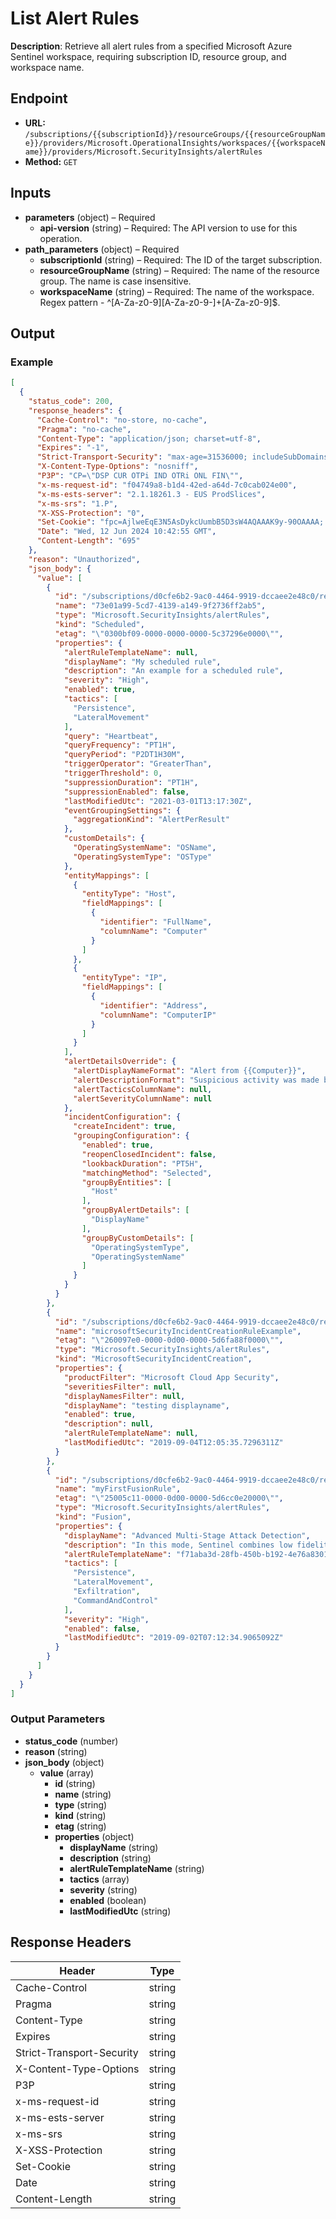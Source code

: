 # List Alert Rules

**Description**: Retrieve all alert rules from a specified Microsoft Azure Sentinel workspace, requiring subscription ID, resource group, and workspace name.

## Endpoint

- **URL:** `/subscriptions/{{subscriptionId}}/resourceGroups/{{resourceGroupName}}/providers/Microsoft.OperationalInsights/workspaces/{{workspaceName}}/providers/Microsoft.SecurityInsights/alertRules`
- **Method:** `GET`
## Inputs

- **parameters** (object) – Required
  - **api-version** (string) – Required: The API version to use for this operation.
- **path_parameters** (object) – Required
  - **subscriptionId** (string) – Required: The ID of the target subscription.
  - **resourceGroupName** (string) – Required: The name of the resource group. The name is case insensitive.
  - **workspaceName** (string) – Required: The name of the workspace. Regex pattern - ^[A-Za-z0-9][A-Za-z0-9-]+[A-Za-z0-9]$.
## Output

### Example

```json
[
  {
    "status_code": 200,
    "response_headers": {
      "Cache-Control": "no-store, no-cache",
      "Pragma": "no-cache",
      "Content-Type": "application/json; charset=utf-8",
      "Expires": "-1",
      "Strict-Transport-Security": "max-age=31536000; includeSubDomains",
      "X-Content-Type-Options": "nosniff",
      "P3P": "CP=\"DSP CUR OTPi IND OTRi ONL FIN\"",
      "x-ms-request-id": "f04749a8-b1d4-42ed-a64d-7c0cab024e00",
      "x-ms-ests-server": "2.1.18261.3 - EUS ProdSlices",
      "x-ms-srs": "1.P",
      "X-XSS-Protection": "0",
      "Set-Cookie": "fpc=AjlweEqE3N5AsDykcUumbB5D3sW4AQAAAK9y-90OAAAA; expires=Fri, 12-Jul-2024 10:42:55 GMT; path=/; secure; HttpOnly; SameSite=None, x-ms-gateway-slice=estsfd; path=/; secure; samesite=none; httponly, stsservicecookie=estsfd; path=/; secure; samesite=none; httponly",
      "Date": "Wed, 12 Jun 2024 10:42:55 GMT",
      "Content-Length": "695"
    },
    "reason": "Unauthorized",
    "json_body": {
      "value": [
        {
          "id": "/subscriptions/d0cfe6b2-9ac0-4464-9919-dccaee2e48c0/resourceGroups/myRg/providers/Microsoft.OperationalInsights/workspaces/myWorkspace/providers/Microsoft.SecurityInsights/alertRules/73e01a99-5cd7-4139-a149-9f2736ff2ab5",
          "name": "73e01a99-5cd7-4139-a149-9f2736ff2ab5",
          "type": "Microsoft.SecurityInsights/alertRules",
          "kind": "Scheduled",
          "etag": "\"0300bf09-0000-0000-0000-5c37296e0000\"",
          "properties": {
            "alertRuleTemplateName": null,
            "displayName": "My scheduled rule",
            "description": "An example for a scheduled rule",
            "severity": "High",
            "enabled": true,
            "tactics": [
              "Persistence",
              "LateralMovement"
            ],
            "query": "Heartbeat",
            "queryFrequency": "PT1H",
            "queryPeriod": "P2DT1H30M",
            "triggerOperator": "GreaterThan",
            "triggerThreshold": 0,
            "suppressionDuration": "PT1H",
            "suppressionEnabled": false,
            "lastModifiedUtc": "2021-03-01T13:17:30Z",
            "eventGroupingSettings": {
              "aggregationKind": "AlertPerResult"
            },
            "customDetails": {
              "OperatingSystemName": "OSName",
              "OperatingSystemType": "OSType"
            },
            "entityMappings": [
              {
                "entityType": "Host",
                "fieldMappings": [
                  {
                    "identifier": "FullName",
                    "columnName": "Computer"
                  }
                ]
              },
              {
                "entityType": "IP",
                "fieldMappings": [
                  {
                    "identifier": "Address",
                    "columnName": "ComputerIP"
                  }
                ]
              }
            ],
            "alertDetailsOverride": {
              "alertDisplayNameFormat": "Alert from {{Computer}}",
              "alertDescriptionFormat": "Suspicious activity was made by {{ComputerIP}}",
              "alertTacticsColumnName": null,
              "alertSeverityColumnName": null
            },
            "incidentConfiguration": {
              "createIncident": true,
              "groupingConfiguration": {
                "enabled": true,
                "reopenClosedIncident": false,
                "lookbackDuration": "PT5H",
                "matchingMethod": "Selected",
                "groupByEntities": [
                  "Host"
                ],
                "groupByAlertDetails": [
                  "DisplayName"
                ],
                "groupByCustomDetails": [
                  "OperatingSystemType",
                  "OperatingSystemName"
                ]
              }
            }
          }
        },
        {
          "id": "/subscriptions/d0cfe6b2-9ac0-4464-9919-dccaee2e48c0/resourceGroups/myRg/providers/Microsoft.OperationalInsights/workspaces/myWorkspace/providers/Microsoft.SecurityInsights/alertRules/microsoftSecurityIncidentCreationRuleExample",
          "name": "microsoftSecurityIncidentCreationRuleExample",
          "etag": "\"260097e0-0000-0d00-0000-5d6fa88f0000\"",
          "type": "Microsoft.SecurityInsights/alertRules",
          "kind": "MicrosoftSecurityIncidentCreation",
          "properties": {
            "productFilter": "Microsoft Cloud App Security",
            "severitiesFilter": null,
            "displayNamesFilter": null,
            "displayName": "testing displayname",
            "enabled": true,
            "description": null,
            "alertRuleTemplateName": null,
            "lastModifiedUtc": "2019-09-04T12:05:35.7296311Z"
          }
        },
        {
          "id": "/subscriptions/d0cfe6b2-9ac0-4464-9919-dccaee2e48c0/resourceGroups/myRg/providers/Microsoft.OperationalInsights/workspaces/myWorkspace/providers/Microsoft.SecurityInsights/alertRules/myFirstFusionRule",
          "name": "myFirstFusionRule",
          "etag": "\"25005c11-0000-0d00-0000-5d6cc0e20000\"",
          "type": "Microsoft.SecurityInsights/alertRules",
          "kind": "Fusion",
          "properties": {
            "displayName": "Advanced Multi-Stage Attack Detection",
            "description": "In this mode, Sentinel combines low fidelity alerts, which themselves may not be actionable, and events across multiple products, into high fidelity security interesting incidents. The system looks at multiple products to produce actionable incidents. Custom tailored to each tenant, Fusion not only reduces false positive rates but also can detect attacks with limited or missing information. \nIncidents generated by Fusion system will encase two or more alerts. By design, Fusion incidents are low volume, high fidelity and will be high severity, which is why Fusion is turned ON by default in Azure Sentinel.\n\nFor Fusion to work, please configure the following data sources in Data Connectors tab:\nRequired - Azure Active Directory Identity Protection\nRequired - Microsoft Cloud App Security\nIf Available - Palo Alto Network\n\nFor full list of scenarios covered by Fusion, and detail instructions on how to configure the required data sources, go to aka.ms/SentinelFusion",
            "alertRuleTemplateName": "f71aba3d-28fb-450b-b192-4e76a83015c8",
            "tactics": [
              "Persistence",
              "LateralMovement",
              "Exfiltration",
              "CommandAndControl"
            ],
            "severity": "High",
            "enabled": false,
            "lastModifiedUtc": "2019-09-02T07:12:34.9065092Z"
          }
        }
      ]
    }
  }
]
```
### Output Parameters

- **status_code** (number)
- **reason** (string)
- **json_body** (object)
  - **value** (array)
    - **id** (string)
    - **name** (string)
    - **type** (string)
    - **kind** (string)
    - **etag** (string)
    - **properties** (object)
      - **displayName** (string)
      - **description** (string)
      - **alertRuleTemplateName** (string)
      - **tactics** (array)
      - **severity** (string)
      - **enabled** (boolean)
      - **lastModifiedUtc** (string)
## Response Headers

| Header | Type |
|--------|------|
| Cache-Control | string |
| Pragma | string |
| Content-Type | string |
| Expires | string |
| Strict-Transport-Security | string |
| X-Content-Type-Options | string |
| P3P | string |
| x-ms-request-id | string |
| x-ms-ests-server | string |
| x-ms-srs | string |
| X-XSS-Protection | string |
| Set-Cookie | string |
| Date | string |
| Content-Length | string |